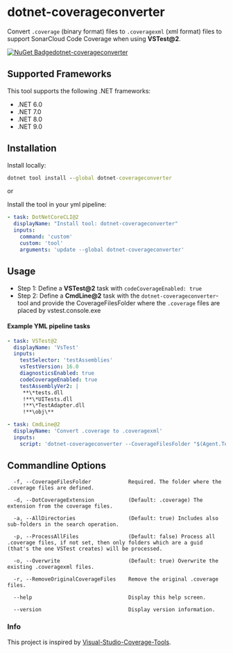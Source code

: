 # dotnet-coverageconverter
Convert `.coverage` (binary format) files to `.coveragexml` (xml format) files to support SonarCloud Code Coverage when using **VSTest@2**.

[![NuGet Badgedotnet-coverageconverter](https://buildstats.info/nuget/dotnet-coverageconverter)](https://www.nuget.org/packages/dotnet-coverageconverter)

## Supported Frameworks

This tool supports the following .NET frameworks:
- .NET 6.0
- .NET 7.0
- .NET 8.0
- .NET 9.0

## Installation
Install locally:
``` cmd
dotnet tool install --global dotnet-coverageconverter
```

or

Install the tool in your yml pipeline:
``` yml
- task: DotNetCoreCLI@2
  displayName: "Install tool: dotnet-coverageconverter"
  inputs:
    command: 'custom'
    custom: 'tool'
    arguments: 'update --global dotnet-coverageconverter'
```

## Usage

- Step 1: Define a **VSTest@2** task with `codeCoverageEnabled: true`
- Step 2: Define a **CmdLine@2** task with the `dotnet-coverageconverter`-tool and provide the CoverageFilesFolder where the `.coverage` files are placed by vstest.console.exe

#### Example YML pipeline tasks
``` yml
- task: VSTest@2
  displayName: 'VsTest'
  inputs:
    testSelector: 'testAssemblies'
    vsTestVersion: 16.0
    diagnosticsEnabled: true
    codeCoverageEnabled: true
    testAssemblyVer2: |
     **\*tests.dll
     !**\*UITests.dll
     !**\*TestAdapter.dll
     !**\obj\**

- task: CmdLine@2
  displayName: 'Convert .coverage to .coveragexml'
  inputs:
    script: 'dotnet-coverageconverter --CoverageFilesFolder "$(Agent.TempDirectory)\TestResults"'
```

## Commandline Options
```
  -f, --CoverageFilesFolder            Required. The folder where the .coverage files are defined.

  -d, --DotCoverageExtension           (Default: .coverage) The extension from the coverage files.

  -a, --AllDirectories                 (Default: true) Includes also sub-folders in the search operation.

  -p, --ProcessAllFiles                (Default: false) Process all .coverage files, if not set, then only folders which are a guid (that's the one VSTest creates) will be processed.

  -o, --Overwrite                      (Default: true) Overwrite the existing .coveragexml files.

  -r, --RemoveOriginalCoverageFiles    Remove the original .coverage files.

  --help                               Display this help screen.

  --version                            Display version information.
```

### Info
This project is inspired by [Visual-Studio-Coverage-Tools](https://github.com/danielpalme/ReportGenerator/wiki/Visual-Studio-Coverage-Tools).
